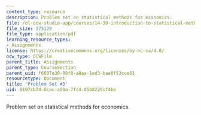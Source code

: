 ```yaml
---
content_type: resource
description: Problem set on statistical methods for economics.
file: /ol-ocw-studio-app/courses/14-30-introduction-to-statistical-methods-in-economics-spring-2009/9197cb740caca50a7fc405b8229cf4be_MIT14_30s09_pset03.pdf
file_size: 373129
file_type: application/pdf
learning_resource_types:
- Assignments
license: https://creativecommons.org/licenses/by-nc-sa/4.0/
ocw_type: OCWFile
parent_title: Assignments
parent_type: CourseSection
parent_uid: f6607e30-88f8-a8aa-1ed3-baa0f53cce61
resourcetype: Document
title: 'Problem Set #3'
uid: 9197cb74-0cac-a50a-7fc4-05b8229cf4be
---
```

Problem set on statistical methods for economics.